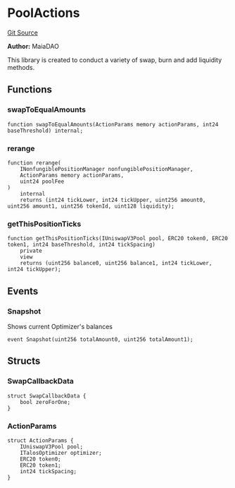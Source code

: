 # PoolActions
[Git Source](https://github.com/Maia-DAO/test-env-V2/blob/84b5f9e8695c91ddb02f27bb3dfb1c652f55ced4/talos/libraries/PoolActions.sol)

**Author:**
MaiaDAO

This library is created to conduct a variety of swap, burn and add liquidity methods.


## Functions
### swapToEqualAmounts


```solidity
function swapToEqualAmounts(ActionParams memory actionParams, int24 baseThreshold) internal;
```

### rerange


```solidity
function rerange(
    INonfungiblePositionManager nonfungiblePositionManager,
    ActionParams memory actionParams,
    uint24 poolFee
)
    internal
    returns (int24 tickLower, int24 tickUpper, uint256 amount0, uint256 amount1, uint256 tokenId, uint128 liquidity);
```

### getThisPositionTicks


```solidity
function getThisPositionTicks(IUniswapV3Pool pool, ERC20 token0, ERC20 token1, int24 baseThreshold, int24 tickSpacing)
    private
    view
    returns (uint256 balance0, uint256 balance1, int24 tickLower, int24 tickUpper);
```

## Events
### Snapshot
Shows current Optimizer's balances


```solidity
event Snapshot(uint256 totalAmount0, uint256 totalAmount1);
```

## Structs
### SwapCallbackData

```solidity
struct SwapCallbackData {
    bool zeroForOne;
}
```

### ActionParams

```solidity
struct ActionParams {
    IUniswapV3Pool pool;
    ITalosOptimizer optimizer;
    ERC20 token0;
    ERC20 token1;
    int24 tickSpacing;
}
```

